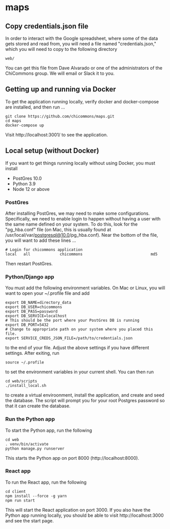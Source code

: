 # maps
    
## Copy credentials.json file

In order to interact with the Google spreadsheet, where some of the data gets stored and read from, you will need a file named "credentials.json," which you will need to copy to the following directory

```
web/
```

You can get this file from Dave Alvarado or one of the administrators of the ChiCommons group.  We will email or Slack it to you.
   
## Getting up and running via Docker 
 
To get the application running locally, verify docker and docker-compose are installed, and then run ...

```
git clone https://github.com/chicommons/maps.git
cd maps
docker-compose up
```

Visit http://localhost:3001/ to see the application.
 
## Local setup (without Docker)

If you want to get things running locally without using Docker, you must install

- PostGres 10.0
- Python 3.9
- Node 12 or above

### PostGres

After installing PostGres, we may need to make some configurations.  Specifically, we need to enable login to happen without having a user with the same name defined on your system.  To do this, look for the "pg_hba.conf" file (on Mac, this is usually found at /usr/local/var/postgresql@10.0/pg_hba.conf).  Near the bottom of the file, you will want to add these lines ...
 
```
# Login for chicommons application
local   all             chicommons                              md5
```

Then restart PostGres.

### Python/Django app 

You must add the following environment variables.  On Mac or Linux, you will want to open your ~/.profile file and add

```
export DB_NAME=directory_data
export DB_USER=chicommons
export DB_PASS=password
export DB_SERVICE=localhost
# This should be the port where your PostGres DB is running
export DB_PORT=5432
# Change to appropriate path on your system where you placed this file.
export SERVICE_CREDS_JSON_FILE=/path/to/credentials.json
```

to the end of your file.  Adjust the above settings if you have different settings.  After exiting, run

```
source ~/.profile
```

to set the environment variables in your current shell.  You can then run

```
cd web/scripts
./install_local.sh
```

to create a virtual enviroonment, install the application, and create and seed the database.  The script will prompt you for your root Postgres password so that it can create the database.

### Run the Python app

To start the Python app, run the following

```
cd web
. venv/bin/activate
python manage.py runserver
```
 
This starts the Python app on port 8000 (http://localhost:8000).  

### React app

To run the React app, run the following

```
cd client
npm install --force -g yarn
npm run start
```

This will start the React application on port 3000.  If you also have the Python app running locally, you should be able to visit http://localhost:3000 and see the start page.


